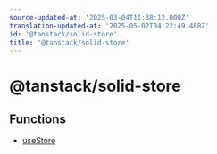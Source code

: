 ```yaml
---
source-updated-at: '2025-03-04T11:38:12.000Z'
translation-updated-at: '2025-05-02T04:22:49.488Z'
id: '@tanstack/solid-store'
title: '@tanstack/solid-store'
---
```


<!-- DO NOT EDIT: this page is autogenerated from the type comments -->

# @tanstack/solid-store

## Functions

- [useStore](functions/usestore.md)
